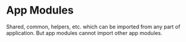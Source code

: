 # App Modules

Shared, common, helpers, etc. which can be imported from any part of application.
But app modules cannot import other app modules.
